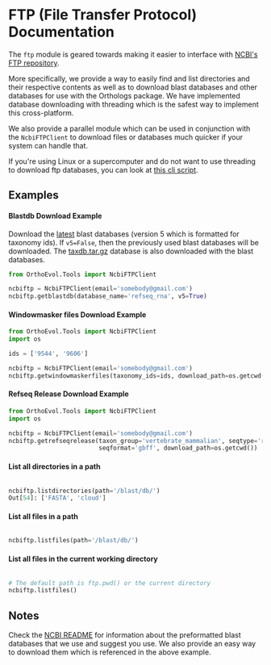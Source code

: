 FTP (File Transfer Protocol) Documentation
=============================================
The `ftp` module is geared towards making it easier to interface with [NCBI's
FTP repository](ftp://ftp.ncbi.nlm.nih.gov).

More specifically, we provide a way to easily find and list directories and their
respective contents as well as to download blast databases and other databases
for use with the Orthologs package. We have implemented database downloading
with threading which is the safest way to implement this cross-platform.

We also provide a parallel module which can be used in conjunction with the
`NcbiFTPClient` to download files or databases much quicker if your system can
handle that.

If you're using Linux or a supercomputer and do not want to use threading to
download ftp databases, you can look at [this cli script](https://github.com/datasnakes/OrthoEvolution/blob/master/Examples/standalone-scripts/ncbi-download.py).



Examples
---------

#### Blastdb Download Example

Download the [latest](ftp://ftp.ncbi.nlm.nih.gov/blast/db/v5/) blast databases (version 5 which is formatted for taxonomy ids).
If `v5=False`, then the previously used blast databases will be downloaded. The
[taxdb.tar.gz](ftp://ftp.ncbi.nlm.nih.gov/blast/db/v5/taxdb.tar.gz) database is also 
downloaded with the blast databases.

``` python
from OrthoEvol.Tools import NcbiFTPClient

ncbiftp = NcbiFTPClient(email='somebody@gmail.com')
ncbiftp.getblastdb(database_name='refseq_rna', v5=True)
```
#### Windowmasker files Download Example

```python
from OrthoEvol.Tools import NcbiFTPClient
import os

ids = ['9544', '9606']

ncbiftp = NcbiFTPClient(email='somebody@gmail.com')
ncbiftp.getwindowmaskerfiles(taxonomy_ids=ids, download_path=os.getcwd())
```
#### Refseq Release Download Example
```python
from OrthoEvol.Tools import NcbiFTPClient
import os

ncbiftp = NcbiFTPClient(email='somebody@gmail.com')
ncbiftp.getrefseqrelease(taxon_group='vertebrate_mammalian', seqtype='rna', 
                         seqformat='gbff', download_path=os.getcwd())
```

#### List all directories in a path
```python

ncbiftp.listdirectories(path='/blast/db/')
Out[54]: ['FASTA', 'cloud']
```

#### List all files in a path
```python

ncbiftp.listfiles(path='/blast/db/')
```

#### List all files in the current working directory
```python

# The default path is ftp.pwd() or the current directory
ncbiftp.listfiles()
```

Notes
-------------------
Check the [NCBI README](NCBIREADME.md) for information about the preformatted
blast databases that we use and suggest you use. We also provide an easy way to
 download them which is referenced in the above example.
